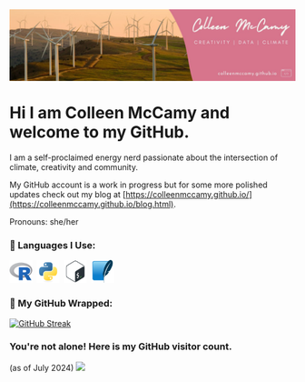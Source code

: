 <img align="center" src="README_hero_image.jpg">

# Hi I am Colleen McCamy and welcome to my GitHub.

I am a self-proclaimed energy nerd passionate about the intersection of climate, creativity and community. 

My GitHub account is a work in progress but for some more polished updates check out my blog at [https://colleenmccamy.github.io/](https://colleenmccamy.github.io/blog.html).

Pronouns: she/her

### :mushroom: Languages I Use:
<div>
    <img src="https://github.com/devicons/devicon/blob/master/icons/r/r-original.svg" title="R" alt="HTML" width="40" height="40"/>&nbsp;
  <img src="https://github.com/devicons/devicon/blob/master/icons/python/python-original.svg" title="Python" alt="Python" width="40" height="40"/>&nbsp;
  <img src="https://github.com/devicons/devicon/blob/master/icons/bash/bash-original.svg" title="Bash" alt="Bash" width="40" height="40"/>&nbsp;
  <img src="https://github.com/devicons/devicon/blob/master/icons/sqlite/sqlite-original.svg" title="SQL" alt="CSS" width="40" height="40"/>&nbsp;

</div>


### :cactus: My GitHub Wrapped:
[![GitHub Streak](https://streak-stats.demolab.com?user=colleenmccamy&theme=dracula&exclude_days=Sun%2CSat)](https://git.io/streak-stats)


### You're not alone! Here is my GitHub visitor count.
(as of July 2024)
<img src="https://profile-counter.glitch.me/colleenmccamy/count.svg" />
<!--
**colleenmccamy/colleenmccamy** is a ✨ _special_ ✨ repository because its `README.md` (this file) appears on your GitHub profile.

Here are some ideas to get you started:

- 🔭 I’m currently working on ...
- 🌱 I’m currently learning ...
- 👯 I’m looking to collaborate on ...
- 🤔 I’m looking for help with ...
- 💬 Ask me about ...
- 📫 How to reach me: ...

- ⚡ Fun fact: ...
-->
